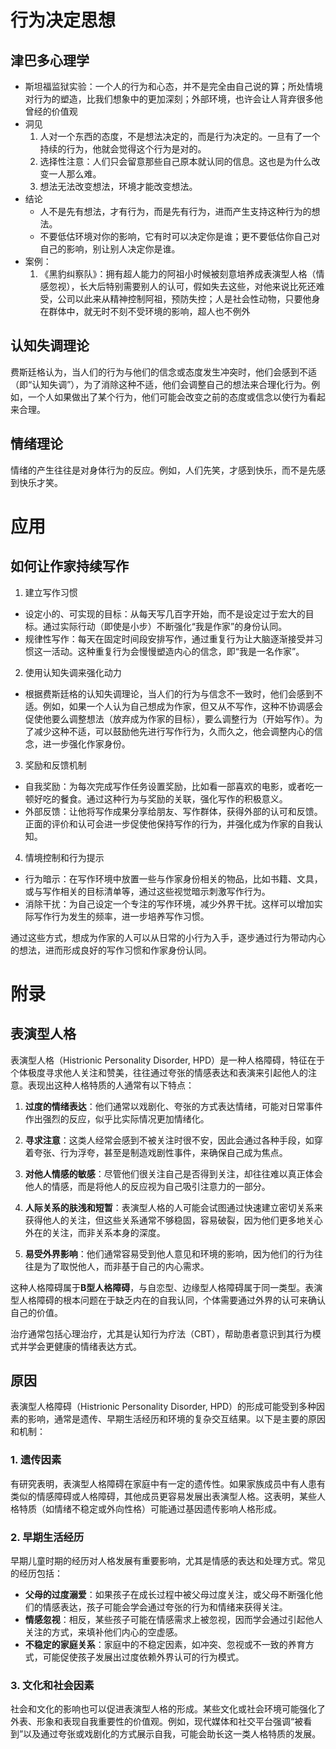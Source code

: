 # 行为决定思想

## 津巴多心理学
* 斯坦福监狱实验：一个人的行为和心态，并不是完全由自己说的算；所处情境对行为的塑造，比我们想象中的更加深刻；外部环境，也许会让人背弃很多他曾经的价值观
* 洞见
    1. 人对一个东西的态度，不是想法决定的，而是行为决定的。一旦有了一个持续的行为，他就会觉得这个行为是对的。
    2. 选择性注意：人们只会留意那些自己原本就认同的信息。这也是为什么改变一人那么难。
    3. 想法无法改变想法，环境才能改变想法。
* 结论
    * 人不是先有想法，才有行为，而是先有行为，进而产生支持这种行为的想法。
    * 不要低估环境对你的影响，它有时可以决定你是谁；更不要低估你自己对自己的影响，别让别人决定你是谁。
* 案例：
    1. 《黑豹纠察队》：拥有超人能力的阿祖小时候被刻意培养成表演型人格（情感忽视），长大后特别需要别人的认可，假如失去这些，对他来说比死还难受，公司以此来从精神控制阿祖，预防失控；人是社会性动物，只要他身在群体中，就无时不刻不受环境的影响，超人也不例外

## 认知失调理论

费斯廷格认为，当人们的行为与他们的信念或态度发生冲突时，他们会感到不适（即“认知失调”），为了消除这种不适，他们会调整自己的想法来合理化行为。例如，一个人如果做出了某个行为，他们可能会改变之前的态度或信念以使行为看起来合理。

## 情绪理论

情绪的产生往往是对身体行为的反应。例如，人们先笑，才感到快乐，而不是先感到快乐才笑。

# 应用

## 如何让作家持续写作

1. 建立写作习惯

* 设定小的、可实现的目标：从每天写几百字开始，而不是设定过于宏大的目标。通过实际行动（即使是小步）不断强化“我是作家”的身份认同。
* 规律性写作：每天在固定时间段安排写作，通过重复行为让大脑逐渐接受并习惯这一活动。这种重复行为会慢慢塑造内心的信念，即“我是一名作家”。

2. 使用认知失调来强化动力

* 根据费斯廷格的认知失调理论，当人们的行为与信念不一致时，他们会感到不适。例如，如果一个人认为自己想成为作家，但又从不写作，这种不协调感会促使他要么调整想法（放弃成为作家的目标），要么调整行为（开始写作）。为了减少这种不适，可以鼓励他先进行写作行为，久而久之，他会调整内心的信念，进一步强化作家身份。

3. 奖励和反馈机制

* 自我奖励：为每次完成写作任务设置奖励，比如看一部喜欢的电影，或者吃一顿好吃的餐食。通过这种行为与奖励的关联，强化写作的积极意义。
* 外部反馈：让他将写作成果分享给朋友、写作群体，获得外部的认可和反馈。正面的评价和认可会进一步促使他保持写作的行为，并强化成为作家的自我认知。

4. 情境控制和行为提示

* 行为暗示：在写作环境中放置一些与作家身份相关的物品，比如书籍、文具，或与写作相关的目标清单等，通过这些视觉暗示刺激写作行为。
* 消除干扰：为自己设定一个专注的写作环境，减少外界干扰。这样可以增加实际写作行为发生的频率，进一步培养写作习惯。

通过这些方式，想成为作家的人可以从日常的小行为入手，逐步通过行为带动内心的想法，进而形成良好的写作习惯和作家身份认同。


# 附录

## 表演型人格
表演型人格（Histrionic Personality Disorder, HPD）是一种人格障碍，特征在于个体极度寻求他人关注和赞美，往往通过夸张的情感表达和表演来引起他人的注意。表现出这种人格特质的人通常有以下特点：

1. **过度的情绪表达**：他们通常以戏剧化、夸张的方式表达情绪，可能对日常事件作出强烈的反应，似乎比实际情况更加情绪化。
   
2. **寻求注意**：这类人经常会感到不被关注时很不安，因此会通过各种手段，如穿着夸张、行为浮夸，甚至是制造戏剧性事件，来确保自己成为焦点。

3. **对他人情感的敏感**：尽管他们很关注自己是否得到关注，却往往难以真正体会他人的情感，而是将他人的反应视为自己吸引注意力的一部分。

4. **人际关系的肤浅和短暂**：表演型人格的人可能会试图通过快速建立密切关系来获得他人的关注，但这些关系通常不够稳固，容易破裂，因为他们更多地关心外在的关注，而非关系本身的深度。

5. **易受外界影响**：他们通常容易受到他人意见和环境的影响，因为他们的行为往往是为了取悦他人，而非基于自己的内心需求。

这种人格障碍属于**B型人格障碍**，与自恋型、边缘型人格障碍属于同一类型。表演型人格障碍的根本问题在于缺乏内在的自我认同，个体需要通过外界的认可来确认自己的价值。

治疗通常包括心理治疗，尤其是认知行为疗法（CBT），帮助患者意识到其行为模式并学会更健康的情绪表达方式。

## 原因

表演型人格障碍（Histrionic Personality Disorder, HPD）的形成可能受到多种因素的影响，通常是遗传、早期生活经历和环境的复杂交互结果。以下是主要的原因和机制：

### 1. **遗传因素**
有研究表明，表演型人格障碍在家庭中有一定的遗传性。如果家族成员中有人患有类似的情感障碍或人格障碍，其他成员更容易发展出表演型人格。这表明，某些人格特质（如情绪不稳定或外向性格）可能通过基因遗传影响人格形成。

### 2. **早期生活经历**
早期儿童时期的经历对人格发展有重要影响，尤其是情感的表达和处理方式。常见的经历包括：
   - **父母的过度溺爱**：如果孩子在成长过程中被父母过度关注，或父母不断强化他们的情感表达，孩子可能会学会通过夸张的行为和情绪来获得关注。
   - **情感忽视**：相反，某些孩子可能在情感需求上被忽视，因而学会通过引起他人关注的方式，来填补他们内心的空虚感。
   - **不稳定的家庭关系**：家庭中的不稳定因素，如冲突、忽视或不一致的养育方式，可能促使孩子发展出过度依赖外界认可的行为模式。

### 3. **文化和社会因素**
社会和文化的影响也可以促进表演型人格的形成。某些文化或社会环境可能强化了外表、形象和表现自我重要性的价值观。例如，现代媒体和社交平台强调“被看到”以及通过夸张或戏剧化的方式展示自我，可能会助长这一类人格特质的发展。